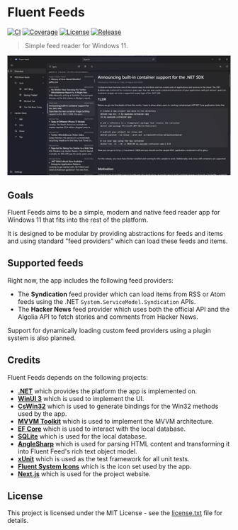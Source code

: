 ﻿# Fluent Feeds

[![CI](https://github.com/hannesschulze/fluent-feeds/actions/workflows/ci.yml/badge.svg)](https://github.com/hannesschulze/fluent-feeds/actions/workflows/ci.yml)
[![Coverage](https://img.shields.io/codecov/c/github/hannesschulze/fluent-feeds)](https://codecov.io/gh/hannesschulze/fluent-feeds)
[![License](https://img.shields.io/github/license/hannesschulze/fluent-feeds)](license.txt)
[![Release](https://img.shields.io/github/v/release/hannesschulze/fluent-feeds?sort=semver)](https://github.com/hannesschulze/fluent-feeds/releases)

> Simple feed reader for Windows 11.

![Screenshot](doc/img/screenshot.png)

## Goals

Fluent Feeds aims to be a simple, modern and native feed reader app for Windows 11 that fits into the rest of the
platform.

It is designed to be modular by providing abstractions for feeds and items and using standard "feed providers" which
can load these feeds and items.

## Supported feeds

Right now, the app includes the following feed providers:

 * The **Syndication** feed provider which can load items from RSS or Atom feeds using the .NET
   `System.ServiceModel.Syndication` APIs.
 * The **Hacker News** feed provider which uses both the official API and the Algolia API to fetch stories and comments
   from Hacker News.

Support for dynamically loading custom feed providers using a plugin system is also planned.

## Credits

Fluent Feeds depends on the following projects:

 * **[.NET](https://dotnet.microsoft.com/en-us/)** which provides the platform the app is implemented on.
 * **[WinUI 3](https://microsoft.github.io/microsoft-ui-xaml/)** which is used to implement the UI.
 * **[CsWin32](https://github.com/microsoft/CsWin32)** which is used to generate bindings for the Win32 methods used by
   the app.
 * **[MVVM Toolkit](https://github.com/CommunityToolkit/dotnet)** which is used to implement the MVVM architecture.
 * **[EF Core](https://github.com/dotnet/efcore)** which is used to interact with the local database.
 * **[SQLite](https://sqlite.org/index.html)** which is used for the local database.
 * **[AngleSharp](https://anglesharp.github.io/)** which is used for parsing HTML content and transforming it into
   Fluent Feed's rich text object model.
 * **[xUnit](https://xunit.net/)** which is used as the test framework for all unit tests.
 * **[Fluent System Icons](https://github.com/microsoft/fluentui-system-icons)** which is the icon set used by the app.
 * **[Next.js](https://nextjs.org)** which is used for the project website.

## License

This project is licensed under the MIT License - see the [license.txt](license.txt) file for details.
